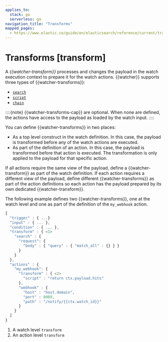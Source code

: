```yaml
---
applies_to:
  stack: ga
  serverless: ga
navigation_title: "Transforms"
mapped_pages:
  - https://www.elastic.co/guide/en/elasticsearch/reference/current/transform.html
---
```


# Transforms [transform]

A *{{watcher-transform}}* processes and changes the payload in the watch execution context to prepare it for the watch actions. {{watcher}} supports three types of {{watcher-transforms}}:

* [`search`](transform-search.md)
* [`script`](transform-script.md)
* [`chain`](transform-chain.md)

::::{note}
{{watcher-transforms-cap}} are optional. When none are defined, the actions have access to the payload as loaded by the watch input.
::::

You can define {{watcher-transforms}} in two places:

* As a top level construct in the watch definition. In this case, the payload is transformed before any of the watch actions are executed.
* As part of the definition of an action. In this case, the payload is transformed before that action is executed. The transformation is only applied to the payload for that specific action.

If all actions require the same view of the payload, define a {{watcher-transform}} as part of the watch definition. If each action requires a different view of the payload, define different {{watcher-transforms}} as part of the action definitions so each action has the payload prepared by its own dedicated {{watcher-transform}}.

The following example defines two {{watcher-transforms}}, one at the watch level and one as part of the definition of the `my_webhook` action.

```js
{
  "trigger" : { ...}
  "input" : { ... },
  "condition" : { ... },
  "transform" : { <1>
    "search" : {
      "request": {
        "body" : { "query" : { "match_all" : {} } }
      }
    }
  },
  "actions" : {
    "my_webhook": {
      "transform" : { <2>
      	"script" : "return ctx.payload.hits"
      },
      "webhook" : {
      	"host" : "host.domain",
      	"port" : 8089,
      	"path" : "/notify/{{ctx.watch_id}}"
      }
    }
  ]
}
```

1. A watch level `transform`
2. An action level `transform`
